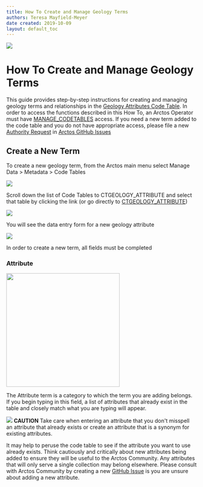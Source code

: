 ```yaml
---
title: How To Create and Manage Geology Terms
authors: Teresa Mayfield-Meyer
date created: 2019-10-09
layout: default_toc
---
```

 
![](https://raw.githubusercontent.com/ArctosDB/documentation-wiki/gh-pages/tutorial_images/Bear%20Work%20in%20Progress.JPG) 

# How To Create and Manage Geology Terms

This guide provides step-by-step instructions for creating and managing geology terms and relationships in the [Geology Attributes Code Table](http://arctos.database.museum/info/ctDocumentation.cfm?table=CTGEOLOGY_ATTRIBUTE). In order to access the functions described in this How To, an Arctos Operator must have [MANAGE_CODETABLES](http://arctos.database.museum/Admin/user_roles.cfm) access. If you need a new term added to the code table and you do not have appropriate access, please file a new [Authority Request](https://github.com/ArctosDB/arctos/issues/new?assignees=&labels=&template=authority-request.md&title=) in [Arctos GitHub Issues](https://github.com/ArctosDB/arctos/issues)

## Create a New Term

To create a new geology term, from the Arctos main menu select Manage Data > Metadata > Code Tables 

![](https://raw.githubusercontent.com/ArctosDB/documentation-wiki/gh-pages/tutorial_images/geology_images/Screenshot%202019-10-09%2010.22.32.png)

Scroll down the list of Code Tables to CTGEOLOGY_ATTRIBUTE and select that table by clicking the link (or go directly to [CTGEOLOGY_ATTRIBUTE](http://arctos.database.museum/Admin/CodeTableEditor.cfm?action=editGeologyTree))

![](https://raw.githubusercontent.com/ArctosDB/documentation-wiki/gh-pages/tutorial_images/geology_images/Screenshot%202019-10-09%2010.23.01.png)

You will see the data entry form for a new geology attribute

![](https://raw.githubusercontent.com/ArctosDB/documentation-wiki/gh-pages/tutorial_images/geology_images/Screenshot%202019-10-09%2010.23.43.png) 

In order to create a new term, all fields must be completed

### Attribute

<img src="https://raw.githubusercontent.com/ArctosDB/documentation-wiki/gh-pages/tutorial_images/geology_images/Attribute.jpg" width="300">

The Attribute term is a category to which the term you are adding belongs. If you begin typing in this field, a list of attributes that already exist in the table and closely match what you are typing will appear.

  ![](https://raw.githubusercontent.com/ArctosDB/documentation-wiki/gh-pages/tutorial_images/Bear%20Caution.jpg) **CAUTION**
  Take care when entering an attribute that you don't misspell an attribute that already exists or create an attribute that is a synonym for existing attributes. 

It may help to peruse the code table to see if the attribute you want to use already exists. Think cautiously and critically about new attributes being added to ensure they will be useful to the Arctos Community. Any attributes that will only serve a single collection may belong elsewhere. Please consult with Arctos Community by creating a new [GitHub Issue](https://github.com/ArctosDB/arctos/issues) is you are unsure about adding a new attribute.
